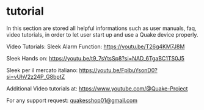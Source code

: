 # tutorial

In this section are stored all helpful informations such as user manuals, faq, video tutorials, in order to let user start up and use a Quake device properly.

Video Tutorials:
Sleek Alarm Function:  https://youtu.be/T26g4KM7J8M

Sleek Hands on: https://youtu.be/t9_7sYtsSp8?si=NAD_6TgaBC1TS0J5

Sleek per il mercato italiano: https://youtu.be/FplbuYsonD0?si=vUhV2z24P_G8bptZ

Additional Video tutorials at:
https://www.youtube.com/@Quake-Project

For any support request:
quakesshop01@gmail.com
